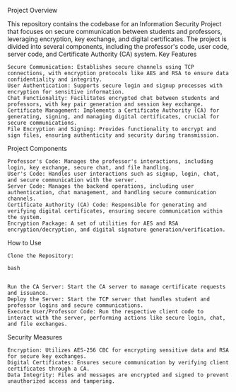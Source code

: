 Project Overview

This repository contains the codebase for an Information Security Project that focuses on secure communication between students and professors, leveraging encryption, key exchange, and digital certificates. The project is divided into several components, including the professor's code, user code, server code, and Certificate Authority (CA) system.
Key Features

    Secure Communication: Establishes secure channels using TCP connections, with encryption protocols like AES and RSA to ensure data confidentiality and integrity.
    User Authentication: Supports secure login and signup processes with encryption for sensitive information.
    Chat Functionality: Facilitates encrypted chat between students and professors, with key pair generation and session key exchange.
    Certificate Management: Implements a Certificate Authority (CA) for generating, signing, and managing digital certificates, crucial for secure communications.
    File Encryption and Signing: Provides functionality to encrypt and sign files, ensuring authenticity and security during transmission.

Project Components

    Professor's Code: Manages the professor's interactions, including login, key exchange, secure chat, and file handling.
    User's Code: Handles user interactions such as signup, login, chat, and secure communication with the server.
    Server Code: Manages the backend operations, including user authentication, chat management, and handling secure communication channels.
    Certificate Authority (CA) Code: Responsible for generating and verifying digital certificates, ensuring secure communication within the system.
    Encryption Package: A set of utilities for AES and RSA encryption/decryption, and digital signature generation/verification.

How to Use

    Clone the Repository:

    bash


    Run the CA Server: Start the CA server to manage certificate requests and issuance.
    Deploy the Server: Start the TCP server that handles student and professor logins and secure communications.
    Execute User/Professor Code: Run the respective client code to interact with the server, performing actions like secure login, chat, and file exchanges.

Security Measures

    Encryption: Utilizes AES-256 CBC for encrypting sensitive data and RSA for secure key exchanges.
    Digital Certificates: Ensures secure communication by verifying client certificates through a CA.
    Data Integrity: Files and messages are encrypted and signed to prevent unauthorized access and tampering.
